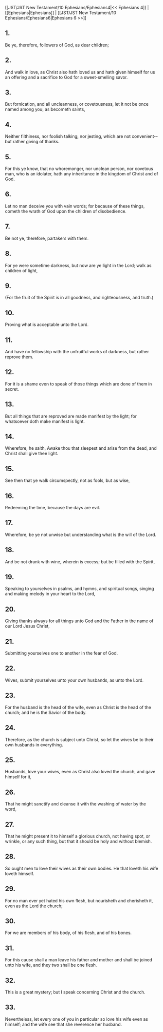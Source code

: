[[JST/JST New Testament/10 Ephesians/Ephesians4|<< Ephesians 4]] | [[Ephesians|Ephesians]] | [[JST/JST New Testament/10 Ephesians/Ephesians6|Ephesians 6 >>]]
## 1.
Be ye, therefore, followers of God, as dear children;
## 2.
And walk in love, as Christ also hath loved us and hath given himself for us an offering and a sacrifice to God for a sweet-smelling savor.
## 3.
But fornication, and all uncleanness, or covetousness, let it not be once named among you, as becometh saints,
## 4.
Neither filthiness, nor foolish talking, nor jesting, which are not convenient\--but rather giving of thanks.
## 5.
For this ye know, that no whoremonger, nor unclean person, nor covetous man, who is an idolater, hath any inheritance in the kingdom of Christ and of God.
## 6.
Let no man deceive you with vain words; for because of these things, cometh the wrath of God upon the children of disobedience.
## 7.
Be not ye, therefore, partakers with them.
## 8.
For ye were sometime darkness, but now are ye light in the Lord; walk as children of light,
## 9.
(For the fruit of the Spirit is in all goodness, and righteousness, and truth.)
## 10.
Proving what is acceptable unto the Lord.
## 11.
And have no fellowship with the unfruitful works of darkness, but rather reprove them.
## 12.
For it is a shame even to speak of those things which are done of them in secret.
## 13.
But all things that are reproved are made manifest by the light; for whatsoever doth make manifest is light.
## 14.
Wherefore, he saith, Awake thou that sleepest and arise from the dead, and Christ shall give thee light.
## 15.
See then that ye walk circumspectly, not as fools, but as wise,
## 16.
Redeeming the time, because the days are evil.
## 17.
Wherefore, be ye not unwise but understanding what is the will of the Lord.
## 18.
And be not drunk with wine, wherein is excess; but be filled with the Spirit,
## 19.
Speaking to yourselves in psalms, and hymns, and spiritual songs, singing and making melody in your heart to the Lord,
## 20.
Giving thanks always for all things unto God and the Father in the name of our Lord Jesus Christ,
## 21.
Submitting yourselves one to another in the fear of God.
## 22.
Wives, submit yourselves unto your own husbands, as unto the Lord.
## 23.
For the husband is the head of the wife, even as Christ is the head of the church; and he is the Savior of the body.
## 24.
Therefore, as the church is subject unto Christ, so let the wives be to their own husbands in everything.
## 25.
Husbands, love your wives, even as Christ also loved the church, and gave himself for it,
## 26.
That he might sanctify and cleanse it with the washing of water by the word,
## 27.
That he might present it to himself a glorious church, not having spot, or wrinkle, or any such thing, but that it should be holy and without blemish.
## 28.
So ought men to love their wives as their own bodies. He that loveth his wife loveth himself.
## 29.
For no man ever yet hated his own flesh, but nourisheth and cherisheth it, even as the Lord the church;
## 30.
For we are members of his body, of his flesh, and of his bones.
## 31.
For this cause shall a man leave his father and mother and shall be joined unto his wife, and they two shall be one flesh.
## 32.
This is a great mystery; but I speak concerning Christ and the church.
## 33.
Nevertheless, let every one of you in particular so love his wife even as himself; and the wife see that she reverence her husband.


